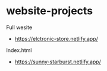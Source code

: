# website-projects
Full wesite
- https://elctronic-store.netlify.app/


Index.html
- https://sunny-starburst.netlify.app/
